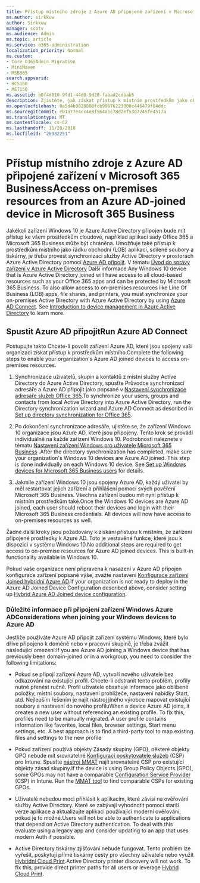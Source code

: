 ```yaml
---
title: Přístup místního zdroje z Azure AD připojené zařízení v Microsoft 365 Business
ms.author: sirkkuw
author: Sirkkuw
manager: scotv
ms.audience: Admin
ms.topic: article
ms.service: o365-administration
localization_priority: Normal
ms.custom:
- Core_O365Admin_Migration
- MiniMaven
- MSB365
search.appverid:
- BCS160
- MET150
ms.assetid: b0f4d010-9fd1-44d0-9d20-fabad2cdbab5
description: Zjistěte, jak získat přístup k místním prostředkům jako obchodními apps, sdílených souborů a tiskáren ze služby Active Directory Azure připojené zařízení Windows 10.
ms.openlocfilehash: 0a5d4b0828888fcb99676223000c446479f84ddc
ms.sourcegitcommit: eb1a77e4cc4e8f564a1c78d2ef53d7245fe4517a
ms.translationtype: MT
ms.contentlocale: cs-CZ
ms.lasthandoff: 11/28/2018
ms.locfileid: "26982251"
---
```

# <a name="access-on-premises-resources-from-an-azure-ad-joined-device-in-microsoft-365-business"></a><span data-ttu-id="c81db-103">Přístup místního zdroje z Azure AD připojené zařízení v Microsoft 365 Business</span><span class="sxs-lookup"><span data-stu-id="c81db-103">Access on-premises resources from an Azure AD-joined device in Microsoft 365 Business</span></span>

<span data-ttu-id="c81db-p101">Jakékoli zařízení Windows 10 je Azure Active Directory připojen bude mít přístup ke všem prostředkům cloudové, například aplikací sady Office 365 a Microsoft 365 Business může být chráněna. Umožňuje také přístup k prostředkům místního jako řádku obchodní (LOB) aplikací, sdílené soubory a tiskárny, je třeba provést synchronizaci služby Active Directory v prostorách Azure Active Directory pomocí [Azure AD připojit](https://docs.microsoft.com/en-us/azure/active-directory/connect/active-directory-aadconnect). V tématu [Úvod do správy zařízení v Azure Active Directory](https://docs.microsoft.com/en-us/azure/active-directory/device-management-introduction) Další informace.</span><span class="sxs-lookup"><span data-stu-id="c81db-p101">Any Windows 10 device that is Azure Active Directory joined will have access to all cloud-based resources such as your Office 365 apps and can be protected by Microsoft 365 Business. To also allow access to on-premises resources like Line Of Business (LOB) apps, file shares, and printers, you must synchronize your on-premises Active Directory with Azure Active Directory by using [Azure AD Connect](https://docs.microsoft.com/en-us/azure/active-directory/connect/active-directory-aadconnect). See [Introduction to device management in Azure Active Directory](https://docs.microsoft.com/en-us/azure/active-directory/device-management-introduction) to learn more.</span></span> 
  
## <a name="run-azure-ad-connect"></a><span data-ttu-id="c81db-107">Spustit Azure AD připojit</span><span class="sxs-lookup"><span data-stu-id="c81db-107">Run Azure AD Connect</span></span>

<span data-ttu-id="c81db-108">Postupujte takto Chcete-li povolit zařízení Azure AD, které jsou spojeny vaší organizaci získat přístup k prostředkům místního.</span><span class="sxs-lookup"><span data-stu-id="c81db-108">Complete the following steps to enable your organization's Azure AD joined devices to access on-premises resources.</span></span>
  
1. <span data-ttu-id="c81db-109">Synchronizace uživatelů, skupin a kontaktů z místní služby Active Directory do Azure Active Directory, spusťte Průvodce synchronizací adresáře a Azure AD připojit jako popsané v [Nastavení synchronizace adresáře služeb Office 365](https://support.office.com/article/1b3b5318-6977-42ed-b5c7-96fa74b08846).</span><span class="sxs-lookup"><span data-stu-id="c81db-109">To synchronize your users, groups and contacts from local Active Directory into Azure Active Directory, run the Directory synchronization wizard and Azure AD Connect as described in [Set up directory synchronization for Office 365](https://support.office.com/article/1b3b5318-6977-42ed-b5c7-96fa74b08846).</span></span>
    
2. <span data-ttu-id="c81db-p102">Po dokončení synchronizace adresáře, ujistěte se, že zařízení Windows 10 organizace jsou Azure AD, které jsou připojeny. Tento krok se provádí individuálně na každé zařízení Windows 10. Podrobnosti naleznete v tématu [Nastavení zařízení Windows pro uživatele Microsoft 365 Business](set-up-windows-devices.md) .</span><span class="sxs-lookup"><span data-stu-id="c81db-p102">After the directory synchronization has completed, make sure your organization's Windows 10 devices are Azure AD joined. This step is done individually on each Windows 10 device. See [Set up Windows devices for Microsoft 365 Business users](set-up-windows-devices.md) for details.</span></span> 
    
3. <span data-ttu-id="c81db-p103">Jakmile zařízení Windows 10 jsou spojeny Azure AD, každý uživatel by měl restartovat jejich zařízení a přihlášení pomocí svých pověření Microsoft 365 Business. Všechna zařízení budou mít nyní přístup k místním prostředkům také.</span><span class="sxs-lookup"><span data-stu-id="c81db-p103">Once the Windows 10 devices are Azure AD joined, each user should reboot their devices and login with their Microsoft 365 Business credentials. All devices will now have access to on-premises resources as well.</span></span>
    
<span data-ttu-id="c81db-p104">Žádné další kroky jsou požadovány k získání přístupu k místním, že zařízení připojené prostředky k Azure AD. Toto je vestavěné funkce, které jsou k dispozici v systému Windows 10.</span><span class="sxs-lookup"><span data-stu-id="c81db-p104">No additional steps are required to get access to on-premise resources for Azure AD joined devices. This is built-in functionality available in Windows 10.</span></span> 
  
<span data-ttu-id="c81db-117">Pokud vaše organizace není připravena k nasazení v Azure AD připojen konfigurace zařízení popsané výše, zvažte nastavení [Konfigurace zařízení Joined hybridní Azure AD](manage-windows-devices.md).</span><span class="sxs-lookup"><span data-stu-id="c81db-117">If your organization is not ready to deploy in the Azure AD Joined Device Configuration described above, consider setting up [Hybrid Azure AD Joined device configuration](manage-windows-devices.md).</span></span>
  
### <a name="considerations-when-joining-your-windows-devices-to-azure-ad"></a><span data-ttu-id="c81db-118">Důležité informace při připojení zařízení Windows Azure AD</span><span class="sxs-lookup"><span data-stu-id="c81db-118">Considerations when joining your Windows devices to Azure AD</span></span>

<span data-ttu-id="c81db-119">Jestliže používáte Azure AD připojit zařízení systému Windows, které bylo dříve připojeno k doméně nebo v pracovní skupině, je třeba zvážit následující omezení:</span><span class="sxs-lookup"><span data-stu-id="c81db-119">If you are Azure AD joining a Windows device that has previously been domain-joined or in a workgroup, you need to consider the following limitations:</span></span>
  
- <span data-ttu-id="c81db-p105">Pokud se připojí zařízení Azure AD, vytvoří nového uživatele bez odkazování na existující profil. Chcete-li odstranit tento problém, profily nutné přenést ručně. Profil uživatele obsahuje informace jako oblíbené položky, místní soubory, nastavení prohlížeče, nastavení nabídky Start, atd. Nejlepším řešením je najít nástroj jiného výrobce mapovat existující soubory a nastavení do nového profilu</span><span class="sxs-lookup"><span data-stu-id="c81db-p105">When a device Azure AD joins, it creates a new user without referencing an existing profile. To fix this, profiles need to be manually migrated. A user profile contains information like favorites, local files, browser settings, Start menu settings, etc. A best approach is to find a third-party tool to map existing files and settings to the new profile</span></span>
    
- <span data-ttu-id="c81db-p106">Pokud zařízení používá objekty Zásady skupiny (GPO), některé objekty GPO nebude mít srovnatelné [Konfiguraci poskytovatele služeb](https://docs.microsoft.com/windows/configuration/provisioning-packages/how-it-pros-can-use-configuration-service-providers) (CSP) pro Intune. Spusťte [nástroj MMAT](https://www.microsoft.com/download/details.aspx?id=45520) najít srovnatelné CSP pro existující objekty zásad skupiny.</span><span class="sxs-lookup"><span data-stu-id="c81db-p106">If the device is using Group Policy Objects (GPO), some GPOs may not have a comparable [Configuration Service Provider](https://docs.microsoft.com/windows/configuration/provisioning-packages/how-it-pros-can-use-configuration-service-providers) (CSP) in Intune. Run the [MMAT tool](https://www.microsoft.com/download/details.aspx?id=45520) to find comparable CSPs for existing GPOs.</span></span> 
    
- <span data-ttu-id="c81db-p107">Uživatelé nebudou moci přihlásit k aplikacím, které závisí na ověřování služby Active Directory. Které se zabývají vyhodnotit pomocí starší verze aplikace a aktualizujte aplikaci používající moderní ověřování, pokud je to možné.</span><span class="sxs-lookup"><span data-stu-id="c81db-p107">Users will not be able to authenticate to applications that depend on Active Directory authentication. To deal with this evaluate using a legacy app and consider updating to an app that uses modern Auth if possible.</span></span>
    
- <span data-ttu-id="c81db-p108">Active Directory tiskárny zjišťování nebude fungovat. Tento problém lze vyřešit, poskytují přímé tiskárny cesty pro všechny uživatele nebo využít [Hybridní Cloud Print](https://docs.microsoft.com/windows-server/administration/hybrid-cloud-print/hybrid-cloud-print-deploy).</span><span class="sxs-lookup"><span data-stu-id="c81db-p108">Active Directory printer discovery will not work. To fix this, provide direct printer paths for all users or leverage [Hybrid Cloud Print](https://docs.microsoft.com/windows-server/administration/hybrid-cloud-print/hybrid-cloud-print-deploy).</span></span>
    

